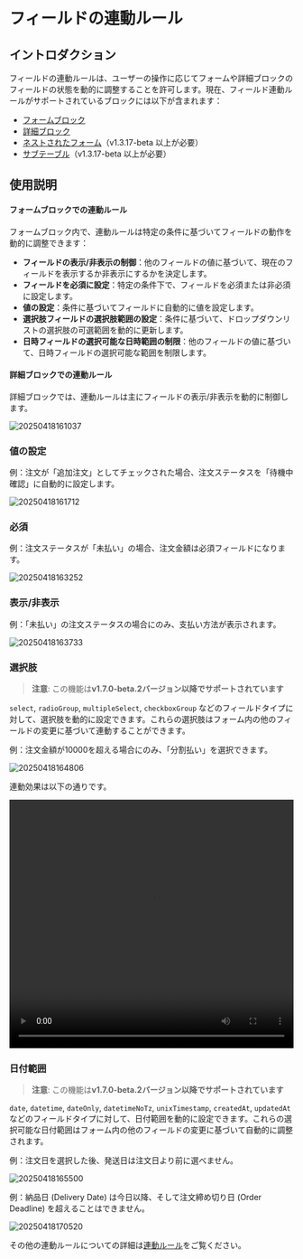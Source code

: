 # フィールドの連動ルール

## イントロダクション

フィールドの連動ルールは、ユーザーの操作に応じてフォームや詳細ブロックのフィールドの状態を動的に調整することを許可します。現在、フィールド連動ルールがサポートされているブロックには以下が含まれます：

- [フォームブロック](/handbook/ui/blocks/data-blocks/form#%E8%81%94%E5%8A%A8%E8%A7%84%E5%88%99)
- [詳細ブロック](/handbook/ui/blocks/data-blocks/details#%E8%81%94%E5%8A%A8%E8%A7%84%E5%88%99)
- [ネストされたフォーム](/handbook/ui/fields/specific/nester)（v1.3.17-beta 以上が必要）
- [サブテーブル](/handbook/ui/fields/specific/sub-table)（v1.3.17-beta 以上が必要）

## 使用説明

#### **フォームブロックでの連動ルール**

フォームブロック内で、連動ルールは特定の条件に基づいてフィールドの動作を動的に調整できます：

- **フィールドの表示/非表示の制御**：他のフィールドの値に基づいて、現在のフィールドを表示するか非表示にするかを決定します。
- **フィールドを必須に設定**：特定の条件下で、フィールドを必須または非必須に設定します。
- **値の設定**：条件に基づいてフィールドに自動的に値を設定します。
- **選択肢フィールドの選択肢範囲の設定**：条件に基づいて、ドロップダウンリストの選択肢の可選範囲を動的に更新します。
- **日時フィールドの選択可能な日時範囲の制限**：他のフィールドの値に基づいて、日時フィールドの選択可能な範囲を制限します。

#### **詳細ブロックでの連動ルール**

詳細ブロックでは、連動ルールは主にフィールドの表示/非表示を動的に制御します。

![20250418161037](https://static-docs.nocobase.com/20250418161037.png)

### 値の設定

例：注文が「追加注文」としてチェックされた場合、注文ステータスを「待機中確認」に自動的に設定します。

![20250418161712](https://static-docs.nocobase.com/20250418161712.png)

### 必須

例：注文ステータスが「未払い」の場合、注文金額は必須フィールドになります。

![20250418163252](https://static-docs.nocobase.com/20250418163252.png)

### 表示/非表示

例：「未払い」の注文ステータスの場合にのみ、支払い方法が表示されます。

![20250418163733](https://static-docs.nocobase.com/20250418163733.png)

### 選択肢

> **注意**: この機能は**v1.7.0-beta.2バージョン以降でサポートされています**

`select`, `radioGroup`, `multipleSelect`, `checkboxGroup` などのフィールドタイプに対して、選択肢を動的に設定できます。これらの選択肢はフォーム内の他のフィールドの変更に基づいて連動することができます。

例：注文金額が10000を超える場合にのみ、「分割払い」を選択できます。

![20250418164806](https://static-docs.nocobase.com/20250418164806.png)

連動効果は以下の通りです。

<video width="100%" height="440" controls>
      <source src="https://static-docs.nocobase.com/20250418164831.mp4" type="video/mp4">
</video>

### 日付範囲

> **注意**: この機能は**v1.7.0-beta.2バージョン以降でサポートされています**

`date`, `datetime`, `dateOnly`, `datetimeNoTz`, `unixTimestamp`, `createdAt`, `updatedAt` などのフィールドタイプに対して、日付範囲を動的に設定できます。これらの選択可能な日付範囲はフォーム内の他のフィールドの変更に基づいて自動的に調整されます。

例：注文日を選択した後、発送日は注文日より前に選べません。

![20250418165500](https://static-docs.nocobase.com/20250418165500.png)

例：納品日 (Delivery Date) は今日以降、そして注文締め切り日 (Order Deadline) を超えることはできません。

![20250418170520](https://static-docs.nocobase.com/20250418170520.png)

その他の連動ルールについての詳細は[連動ルール](/handbook/ui/linkage-rule)をご覧ください。
